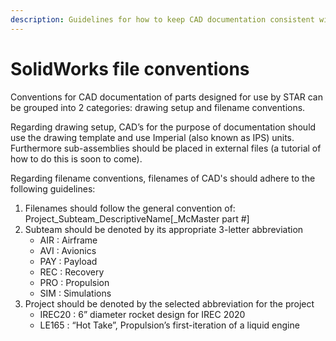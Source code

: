```yaml
---
description: Guidelines for how to keep CAD documentation consistent within STAR
---
```


# SolidWorks file conventions

Conventions for CAD documentation of parts designed for use by STAR can be grouped into 2 categories: drawing setup and filename conventions.

Regarding drawing setup, CAD’s for the purpose of documentation should use the drawing template and use Imperial \(also known as IPS\) units. Furthermore sub-assemblies should be placed in external files \(a tutorial of how to do this is soon to come\).

Regarding filename conventions, filenames of CAD's should adhere to the following guidelines:

1. Filenames should follow the general convention of: Project\_Subteam\_DescriptiveName\[\_McMaster part \#\]
2. Subteam should be denoted by its appropriate 3-letter abbreviation
   * AIR : Airframe
   * AVI : Avionics
   * PAY : Payload
   * REC : Recovery
   * PRO : Propulsion
   * SIM : Simulations
3. Project should be denoted by the selected abbreviation for the project
   * IREC20 : 6” diameter rocket design for IREC 2020
   * LE165 : “Hot Take”, Propulsion’s first-iteration of a liquid engine

